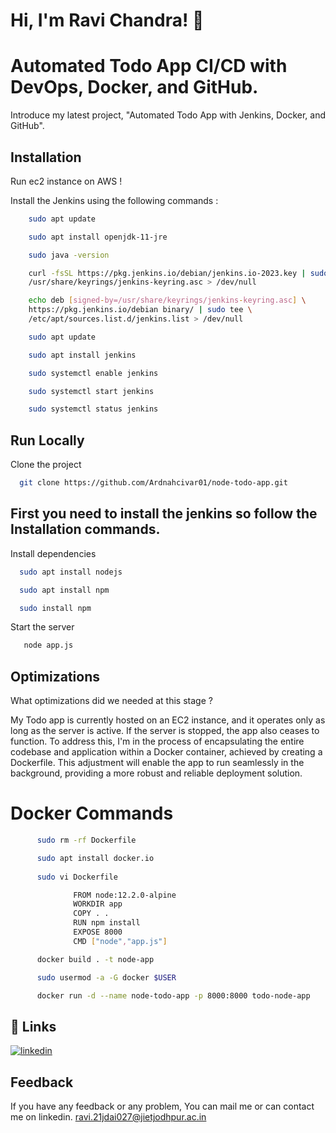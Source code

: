 
# Hi, I'm Ravi Chandra! 👋


# Automated Todo App CI/CD with DevOps, Docker, and GitHub. 

 Introduce my latest project, "Automated Todo App with Jenkins, Docker, and GitHub". 


## Installation

Run ec2 instance on AWS !

Install the Jenkins using the following commands :

```bash
    sudo apt update

    sudo apt install openjdk-11-jre

    sudo java -version

    curl -fsSL https://pkg.jenkins.io/debian/jenkins.io-2023.key | sudo tee \
    /usr/share/keyrings/jenkins-keyring.asc > /dev/null

    echo deb [signed-by=/usr/share/keyrings/jenkins-keyring.asc] \
    https://pkg.jenkins.io/debian binary/ | sudo tee \
    /etc/apt/sources.list.d/jenkins.list > /dev/null

    sudo apt update

    sudo apt install jenkins

    sudo systemctl enable jenkins

    sudo systemctl start jenkins

    sudo systemctl status jenkins

```

## Run Locally

Clone the project

```bash
  git clone https://github.com/Ardnahcivar01/node-todo-app.git
```

## First you need to install the jenkins so follow the Installation commands.


Install dependencies

```bash
  sudo apt install nodejs

  sudo apt install npm

  sudo install npm
```

Start the server

```bash
   node app.js
```


## Optimizations

What optimizations did we needed at this stage ?

My Todo app is currently hosted on an EC2 instance, and it operates only as long as the server is active. If the server is stopped, the app also ceases to function. To address this, I'm in the process of encapsulating the entire codebase and application within a Docker container, achieved by creating a Dockerfile. This adjustment will enable the app to run seamlessly in the background, providing a more robust and reliable deployment solution.

# Docker Commands 

```bash
      sudo rm -rf Dockerfile

      sudo apt install docker.io
            
      sudo vi Dockerfile 

              FROM node:12.2.0-alpine
              WORKDIR app
              COPY . .
              RUN npm install
              EXPOSE 8000
              CMD ["node","app.js"]

      docker build . -t node-app

      sudo usermod -a -G docker $USER

      docker run -d --name node-todo-app -p 8000:8000 todo-node-app
```


## 🔗 Links

[![linkedin](https://img.shields.io/badge/linkedin-0A66C2?style=for-the-badge&logo=linkedin&logoColor=white)](https://www.linkedin.com/in/ravi-chandra-5a2b99230)



## Feedback

If you have any feedback or any problem, You can mail me or can contact me on linkedin.  ravi.21jdai027@jietjodhpur.ac.in
